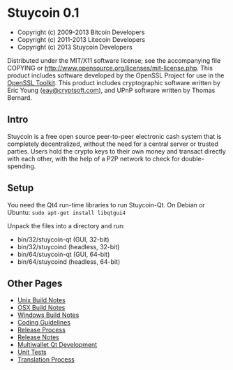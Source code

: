 Stuycoin 0.1
============

- Copyright (c) 2009-2013 Bitcoin Developers
- Copyright (c) 2011-2013 Litecoin Developers
- Copyright (c) 2013 Stuycoin Developers

Distributed under the MIT/X11 software license; see the accompanying file
COPYING or http://www.opensource.org/licenses/mit-license.php. This product
includes software developed by the OpenSSL Project for use in the
[OpenSSL Toolkit](http://www.openssl.org/). This product includes cryptographic
software written by Eric Young ([eay@cryptsoft.com](mailto:eay@cryptsoft.com)),
and UPnP software written by Thomas Bernard.

Intro
-----
Stuycoin is a free open source peer-to-peer electronic cash system that is
completely decentralized, without the need for a central server or trusted
parties.  Users hold the crypto keys to their own money and transact directly
with each other, with the help of a P2P network to check for double-spending.

Setup
-----
You need the Qt4 run-time libraries to run Stuycoin-Qt. On Debian or Ubuntu:
	`sudo apt-get install libqtgui4`

Unpack the files into a directory and run:

- bin/32/stuycoin-qt (GUI, 32-bit)
- bin/32/stuycoind (headless, 32-bit)
- bin/64/stuycoin-qt (GUI, 64-bit)
- bin/64/stuycoind (headless, 64-bit)

Other Pages
-----------
- [Unix Build Notes](build-unix.md)
- [OSX Build Notes](build-osx.md)
- [Windows Build Notes](build-msw.md)
- [Coding Guidelines](coding.md)
- [Release Process](release-process.md)
- [Release Notes](release-notes.md)
- [Multiwallet Qt Development](multiwallet-qt.md)
- [Unit Tests](unit-tests.md)
- [Translation Process](translation_process.md)
